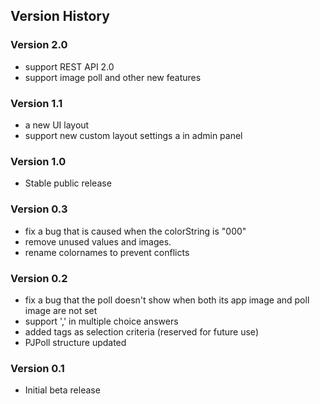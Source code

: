 ## Version History

### Version 2.0
 - support REST API 2.0
 - support image poll and other new features

### Version 1.1
 - a new UI layout
 - support new custom layout settings a in admin panel

### Version 1.0
 - Stable public release

### Version 0.3

 - fix a bug that is caused when the colorString is "000"
 - remove unused values and images.
 - rename colornames to prevent conflicts

### Version 0.2
 - fix a bug that the poll doesn't show when both its app image and poll image are not set
 - support ',' in multiple choice answers
 - added tags as selection criteria (reserved for future use)
 - PJPoll structure updated

### Version 0.1
 - Initial beta release
